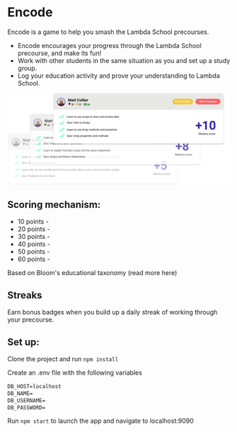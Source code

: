 # Encode

Encode is a game to help you smash the Lambda School precourses.

- Encode encourages your progress through the Lambda School precourse, and make its fun!
- Work with other students in the same situation as you and set up a study group.
- Log your education activity and prove your understanding to Lambda School.

![Encode Screenshot](./static/assets/images/Screenshot.png)

## Scoring mechanism:

- 10 points - 
- 20 points - 
- 30 points - 
- 40 points - 
- 50 points - 
- 60 points - 

Based on Bloom's educational taxonomy (read more here)

## Streaks 

Earn bonus badges when you build up a daily streak of working through your precourse.


## Set up:

Clone the project and run `npm install`

Create an .env file with the following variables

~~~~
DB_HOST=localhost
DB_NAME=
DB_USERNAME=
DB_PASSWORD=
~~~~~

Run `npm start` to launch the app and navigate to localhost:9090

